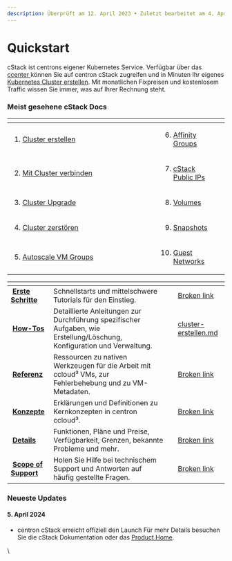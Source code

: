 ```yaml
---
description: Überprüft am 12. April 2023 • Zuletzt bearbeitet am 4. April 2024
---
```


# Quickstart

cStack ist centrons eigener Kubernetes Service. Verfügbar über das [ccenter ](https://app.gitbook.com/o/qZfyhEIOoMD2Tm025WII/s/ufElPMaUSQ8ykq2V49a8/)können Sie auf centron cStack zugreifen und in Minuten Ihr eigenes [Kubernetes Cluster erstellen](how-tos/cluster-erstellen.md). Mit monatlichen Fixpreisen und kostenlosem Traffic wissen Sie immer, was auf Ihrer Rechnung steht.



### Meist gesehene cStack Docs

<table data-header-hidden><thead><tr><th width="358"></th><th></th><th data-hidden></th><th data-hidden></th></tr></thead><tbody><tr><td><ol><li><a href="how-tos/cluster-erstellen.md">Cluster erstellen</a></li></ol></td><td><ol start="6"><li><a href="how-tos/affinity-groups.md">Affinity Groups</a></li></ol></td><td></td><td></td></tr><tr><td><ol start="2"><li><a href="how-tos/mit-cluster-verbinden.md">Mit Cluster verbinden</a></li></ol></td><td><ol start="7"><li><a href="how-tos/public-ips.md">cStack Public IPs</a></li></ol></td><td></td><td></td></tr><tr><td><ol start="3"><li><a href="how-tos/cluster-upgrade.md">Cluster Upgrade</a></li></ol></td><td><ol start="8"><li><a href="how-tos/volumes.md">Volumes</a></li></ol></td><td></td><td></td></tr><tr><td><ol start="4"><li><a href="how-tos/cluster-zerstoren.md">Cluster zerstören</a></li></ol></td><td><ol start="9"><li><a href="how-tos/snapshots.md">Snapshots</a></li></ol></td><td></td><td></td></tr><tr><td><ol start="5"><li><a href="broken-reference">Autoscale VM Groups</a></li></ol></td><td><ol start="10"><li><a href="how-tos/guest-networks.md">Guest Networks</a></li></ol></td><td></td><td></td></tr></tbody></table>



<table data-view="cards"><thead><tr><th></th><th data-hidden></th><th data-hidden></th><th data-hidden data-card-target data-type="content-ref"></th></tr></thead><tbody><tr><td><img src="https://docs.digitalocean.com/images/icons/droplets.svg" alt=""> <a href="broken-reference"><strong>Erste Schritte</strong></a></td><td>Schnellstarts und mittelschwere Tutorials für den Einstieg.</td><td></td><td><a href="broken-reference">Broken link</a></td></tr><tr><td><img src="https://docs.digitalocean.com/images/icons/droplets.svg" alt=""> <a href="broken-reference"><strong>How-Tos</strong></a></td><td>Detaillierte Anleitungen zur Durchführung spezifischer Aufgaben, wie Erstellung/Löschung, Konfiguration und Verwaltung.</td><td></td><td><a href="how-tos/cluster-erstellen.md">cluster-erstellen.md</a></td></tr><tr><td><img src="https://docs.digitalocean.com/images/icons/droplets.svg" alt=""> <a href="broken-reference"><strong>Referenz</strong></a></td><td>Ressourcen zu nativen Werkzeugen für die Arbeit mit ccloud³ VMs, zur Fehlerbehebung und zu VM-Metadaten.</td><td></td><td><a href="broken-reference">Broken link</a></td></tr><tr><td><img src="https://docs.digitalocean.com/images/icons/droplets.svg" alt=""> <a href="broken-reference"><strong>Konzepte</strong></a></td><td>Erklärungen und Definitionen zu Kernkonzepten in centron ccloud³.</td><td></td><td><a href="broken-reference">Broken link</a></td></tr><tr><td><img src="https://docs.digitalocean.com/images/icons/droplets.svg" alt=""> <a href="broken-reference"><strong>Details</strong></a></td><td>Funktionen, Pläne und Preise, Verfügbarkeit, Grenzen, bekannte Probleme und mehr.</td><td></td><td><a href="broken-reference">Broken link</a></td></tr><tr><td><img src="https://docs.digitalocean.com/images/icons/droplets.svg" alt=""> <a href="details/scope-of-support.md"><strong>Scope of Support</strong></a></td><td>Holen Sie Hilfe bei technischem Support und Antworten auf häufig gestellte Fragen.</td><td></td><td><a href="broken-reference">Broken link</a></td></tr></tbody></table>

### Neueste Updates <a href="#latest-updates" id="latest-updates"></a>

#### 5. April 2024

* centron cStack erreicht offiziell den Launch Für mehr Details besuchen Sie die cStack Dokumentation oder das [Product Home](https://app.gitbook.com/o/qZfyhEIOoMD2Tm025WII/s/ymdhIwB1oE5pwJlsY87A/).

\
